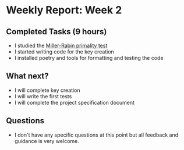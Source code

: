# Weekly Report: Week 2

## Completed Tasks (9 hours)
* I studied the [Miller-Rabin primality test](https://en.wikipedia.org/wiki/Miller%E2%80%93Rabin_primality_test#Testing_against_small_sets_of_bases)
* I started writing code for the key creation
* I installed poetry and tools for formatting and testing the code

## What next?
* I will complete key creation
* I will write the first tests
* I will complete the project specification document

## Questions
* I don't have any specific questions at this point but all feedback and guidance is very welcome.

